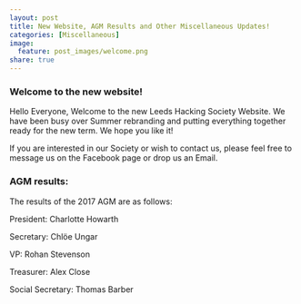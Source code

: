 ```yaml
---
layout: post
title: New Website, AGM Results and Other Miscellaneous Updates!
categories: [Miscellaneous]
image:
  feature: post_images/welcome.png
share: true
---
```


### Welcome to the new website!

Hello Everyone,
Welcome to the new Leeds Hacking Society Website. We have been busy over Summer rebranding and putting everything together ready for the new term. We hope you like it!

If you are interested in our Society or wish to contact us, please feel free to message us on the Facebook page or drop us an Email.

### AGM results:

The results of the 2017 AGM are as follows:

President: Charlotte Howarth

Secretary: Chlöe Ungar

VP: Rohan Stevenson

Treasurer: Alex Close

Social Secretary: Thomas Barber
